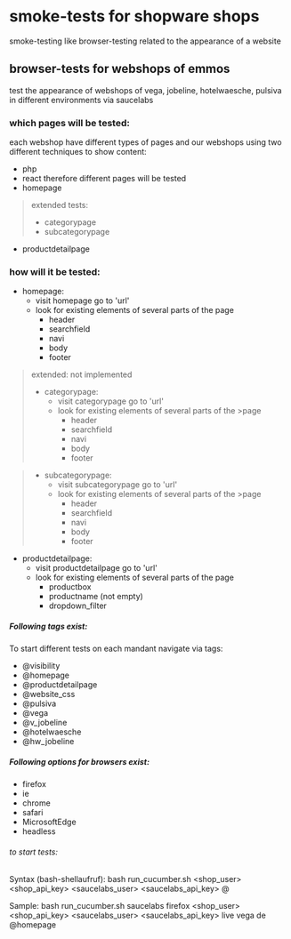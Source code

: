 # smoke-tests for shopware shops
smoke-testing like browser-testing related to the appearance of a website
## browser-tests for webshops of emmos
test the appearance of webshops of vega, jobeline, hotelwaesche, pulsiva in different environments via saucelabs

### which pages will be tested:
each webshop have different types of pages and our webshops using two different techniques to show content:
- php
- react
therefore different pages will be tested
- homepage

> extended tests:
>- categorypage
>- subcategorypage

- productdetailpage

### how will it be tested:
* homepage:
   - visit homepage
     go to 'url'
   - look for existing elements of several parts of the page
     - header
     - searchfield
     - navi
     - body
     - footer

>extended: not implemented
>* categorypage:
>   - visit categorypage
>     go to 'url'
>   - look for existing elements of several parts of the >page
>     - header
>     - searchfield
>     - navi
>     - body
>     - footer

>* subcategorypage:
>   - visit subcategorypage
>     go to 'url'
>   - look for existing elements of several parts of the >page
>     - header
>     - searchfield
>     - navi
>     - body
>     - footer

* productdetailpage:
   - visit productdetailpage
     go to 'url'
   - look for existing elements of several parts of the page
     -   productbox
     -   productname (not empty)
     -   dropdown_filter

##### Following tags exist:
To start different tests on each mandant navigate via tags:
- @visibility
- @homepage
- @productdetailpage
- @website_css
- @pulsiva
- @vega
- @v_jobeline
- @hotelwaesche
- @hw_jobeline

##### Following options for browsers exist:
- firefox
- ie
- chrome
- safari
- MicrosoftEdge
- headless

###### to start tests:
Syntax (bash-shellaufruf):
       bash run_cucumber.sh <driver> <browser> <shop_user> <shop_api_key> <saucelabs_user> <saucelabs_api_key> <system> <brand> <country> @<tag>

Sample:
       bash run_cucumber.sh saucelabs firefox <shop_user> <shop_api_key> <saucelabs_user> <saucelabs_api_key> live vega de @homepage
